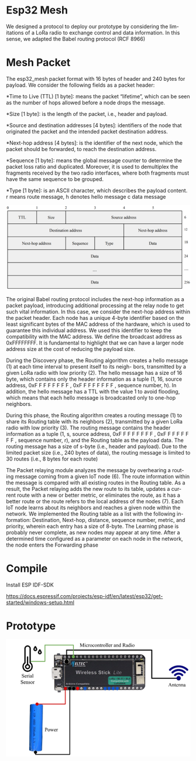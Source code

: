 # Esp32 Mesh

We designed a protocol to deploy our prototype by considering the lim-
itations of a LoRa radio to exchange control and data information. In this
sense, we adapted the Babel routing protocol (RCF 8966)

# Mesh Packet
The esp32_mesh packet format with 16 bytes of header and 240 bytes
for payload. We consider the following fields as a packet header:

*Time to Live (TTL) [1 byte]: means the packet “lifetime”, which can
be seen as the number of hops allowed before a node drops the message.

*Size [1 byte]: is the length of the packet, i.e., header and payload.

*Source and destination addresses [4 bytes]: identifiers of the node that
originated the packet and the intended packet destination address.

*Next-hop address [4 bytes]: is the identifier of the next node, which the
packet should be forwarded, to reach the destination address.

*Sequence [1 byte]: means the global message counter to determine the
packet loss ratio and duplicated. Moreover, it is used to demultiplex the
fragments received by the two radio interfaces, where both fragments
must have the same sequence to be grouped.

*Type [1 byte]: is an ASCII character, which describes the payload
content. r means route message, h denotes hello message c data message


![prototype](https://github.com/luciorp/esp32_mesh/blob/main/img/packet.png)


The original Babel routing protocol includes the next-hop information as a packet
payload, introducing additional processing at the relay node to get such vital
information. In this case, we consider the next-hop address within the packet
header. Each node has a unique 4-byte identifier based on the least significant
bytes of the MAC address of the hardware, which is used to guarantee this
individual address. We used this identifier to keep the compatibility with
the MAC address. We define the broadcast address as 0xFFFFFFFF. It is
fundamental to highlight that we can have a larger node address size at the
cost of reducing the payload size.

During the Discovery phase, the Routing algorithm
creates a hello message (1) at each time interval to present itself to its neigh-
bors, transmitted by a given LoRa radio with low priority (2). The hello
message has a size of 16 byte, which contains only the header information as
a tuple (1, 16, source address, 0xF F F F F F F F , 0xF F F F F F F F , sequence
number, h). In addition, the hello message has a TTL with the value 1 to
avoid flooding, which means that each hello message is broadcasted only to
one-hop neighbors.

During this phase, the Routing algorithm creates a routing
message (1) to share its Routing table with its neighbors (2), transmitted
by a given LoRa radio with low priority (3). The routing message contains
the header information as a tuple (1, s, source address, 0xF F F F F F F F ,
0xF F F F F F F F , sequence number, r), and the Routing table as the payload
data. The routing message has a size of s-byte (i.e., header and payload).
Due to the limited packet size (i.e., 240 bytes of data), the routing message
is limited to 30 routes (i.e., 8 bytes for each route)

The Packet relaying module analyzes the message by overhearing a rout-
ing message coming from a given IoT node (6). The route information within
the message is compared with all existing routes in the Routing table. As
a result, the Packet relaying adds the new route to its table, updates a cur-
rent route with a new or better metric, or eliminates the route, as it has a
better route or the route refers to the local address of the nodes (7). Each
IoT node learns about its neighbors and reaches a given node within the
network. We implemented the Routing table as a list with the following in-
formation: Destination, Next-hop, distance, sequence number, metric, and
priority, wherein each entry has a size of 8-byte. The Learning phase is
probably never complete, as new nodes may appear at any time. After a
determined time configured as a parameter on each node in the network, the
node enters the Forwarding phase



# Compile

Install ESP IDF-SDK

https://docs.espressif.com/projects/esp-idf/en/latest/esp32/get-started/windows-setup.html

# Prototype
![prototype](https://github.com/luciorp/esp32_mesh/blob/main/img/sensor.png)

